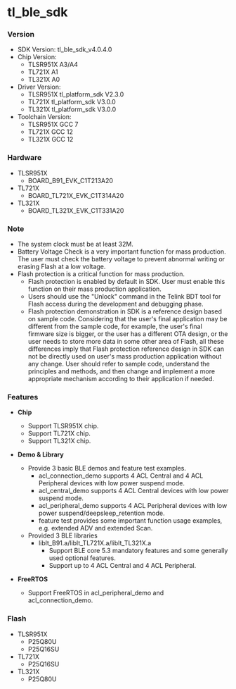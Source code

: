 # tl_ble_sdk 

### Version

* SDK Version: tl_ble_sdk_v4.0.4.0
* Chip Version: 
  - TLSR951X		A3/A4
  - TL721X			A1
  - TL321X			A0
* Driver Version: 
  - TLSR951X		tl_platform_sdk V2.3.0
  - TL721X			tl_platform_sdk V3.0.0
  - TL321X			tl_platform_sdk V3.0.0
* Toolchain Version:
  - TLSR951X		GCC 7
  - TL721X			GCC 12
  - TL321X			GCC 12

### Hardware
* TLSR951X
  - BOARD_B91_EVK_C1T213A20
* TL721X
  - BOARD_TL721X_EVK_C1T314A20
* TL321X
  - BOARD_TL321X_EVK_C1T331A20
  
### Note
* The system clock must be at least 32M.
* Battery Voltage Check is a very important function for mass production. The user must check the battery voltage to prevent abnormal writing or erasing Flash at a low voltage.
* Flash protection is a critical function for mass production. 
	- Flash protection is enabled by default in SDK. User must enable this function on their mass production application. 
	- Users should use the "Unlock" command in the Telink BDT tool for Flash access during the development and debugging phase.
	- Flash protection demonstration in SDK is a reference design based on sample code. Considering that the user's final application may be different from the sample code, 
	for example, the user's final firmware size is bigger, or the user has a different OTA design, or the user needs to store more data in some other area of Flash, 
	all these differences imply that Flash protection reference design in SDK can not be directly used on user's mass production application without any change. 
	User should refer to sample code, understand the principles and methods, and then change and implement a more appropriate mechanism according to their application if needed.

### Features
* **Chip**
  - Support TLSR951X chip.
  - Support TL721X chip.
  - Support TL321X chip.
* **Demo & Library**
  - Provide 3 basic BLE demos and feature test examples.
	- acl_connection_demo supports 4 ACL Central and 4 ACL Peripheral devices with low power suspend mode.
	- acl_central_demo supports 4 ACL Central devices with low power suspend mode.
	- acl_peripheral_demo supports 4 ACL Peripheral devices with low power suspend/deepsleep_retention mode.
	- feature test provides some important function usage examples, e.g. extended ADV and extended Scan.
  - Provided 3 BLE libraries
    - liblt_B91.a/liblt_TL721X.a/liblt_TL321X.a
	  - Support BLE core 5.3 mandatory features and some generally used optional features.
	  - Support up to 4 ACL Central and 4 ACL Peripheral.	

* **FreeRTOS**
  - Support FreeRTOS in acl_peripheral_demo and acl_connection_demo. 


### Flash
* TLSR951X
  - P25Q80U
  - P25Q16SU
* TL721X
  - P25Q16SU
* TL321X
  - P25Q80U

